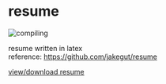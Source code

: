# resume
![compiling](https://github.com/r3dacted42/resume/workflows/compile/badge.svg)  

resume written in latex  
reference: https://github.com/jakegut/resume  

[view/download resume](https://r3dacted42.github.io/resume/)  
